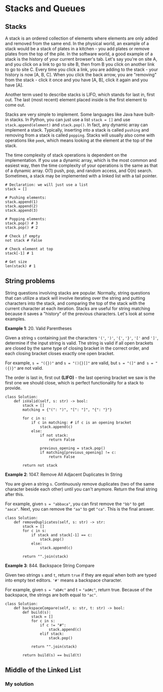 # Stacks and Queues
## Stacks
A stack is an ordered collection of elements where elements are only added and removed from the same end. In the physical world, an example of a stack would be a stack of plates in a kitchen - you add plates or remove plates from the top of the pile. In the software world, a good example of a stack is the history of your current browser's tab. Let's say you're on site A, and you click on a link to go to site B, then from B you click on another link to go to site C. Every time you click a link, you are adding to the stack - your history is now [A, B, C]. When you click the back arrow, you are "removing" from the stack - click it once and you have [A, B], click it again and you have [A].

Another term used to describe stacks is LIFO, which stands for last in, first out. The last (most recent) element placed inside is the first element to come out.

Stacks are very simple to implement. Some languages like Java have built-in stacks. In Python, you can just use a list `stack = []` and use `stack.append(element)` and `stack.pop()`. In fact, any dynamic array can implement a stack. Typically, inserting into a stack is called `pushing` and removing from a stack is called `popping`. Stacks will usually also come with operations like `peek`, which means looking at the element at the top of the stack.

The time complexity of stack operations is dependent on the implementation. If you use a dynamic array, which is the most common and easiest way, then the time complexity of your operations is the same as that of a dynamic array. O(1) push, pop, and random access, and O(n) search. Sometimes, a stack may be implemented with a linked list with a tail pointer.

```
# Declaration: we will just use a list
stack = []

# Pushing elements:
stack.append(1)
stack.append(2)
stack.append(3)

# Popping elements:
stack.pop() # 3
stack.pop() # 2

# Check if empty
not stack # False

# Check element at top
stack[-1] # 1

# Get size
len(stack) # 1
```

## String problems
String questions involving stacks are popular. Normally, string questions that can utilize a stack will involve iterating over the string and putting characters into the stack, and comparing the top of the stack with the current character at each iteration. Stacks are useful for string matching because it saves a "history" of the previous characters. Let's look at some examples.

**Example 1**: 20. Valid Parentheses

Given a string `s` containing just the characters `'('`, `')'`, `'{'`, `'}'`, `'['` and `']'`, determine if the input string is valid. The string is valid if all open brackets are closed by the same type of closing bracket in the correct order, and each closing bracket closes exactly one open bracket.

For example, `s = "({})"` and `s = "(){}[]"` are valid, but `s = "(]"` and` s = "({)}"` are not valid.

The order is last in, first out **(LIFO)** - the last opening bracket we saw is the first one we should close, which is perfect functionality for a stack to provide.

```
class Solution:
    def isValid(self, s: str) -> bool:
        stack = []
        matching = {"(": ")", "[": "]", "{": "}"}
        
        for c in s:
            if c in matching: # if c is an opening bracket
                stack.append(c)
            else:
                if not stack:
                    return False
                
                previous_opening = stack.pop()
                if matching[previous_opening] != c:
                    return False
 
        return not stack
```

**Example 2**: 1047. Remove All Adjacent Duplicates In String

You are given a string `s`. Continuously remove duplicates (two of the same character beside each other) until you can't anymore. Return the final string after this.

For example, given `s = "abbaca"`, you can first remove the `"bb"` to get `"aaca"`. Next, you can remove the `"aa"` to get `"ca"`. This is the final answer.

```
class Solution:
    def removeDuplicates(self, s: str) -> str:
        stack = []
        for c in s:
            if stack and stack[-1] == c:
                stack.pop()
            else:
                stack.append(c)
        
        return "".join(stack)
```

**Example 3**: 844. Backspace String Compare

Given two strings `s` and `t`, return `true` if they are equal when both are typed into empty text editors. `'#'` means a backspace character.

For example, given `s = "ab#c"` and t = `"ad#c"`, return true. Because of the backspace, the strings are both equal to `"ac"`.

```
class Solution:
    def backspaceCompare(self, s: str, t: str) -> bool:
        def build(s):
            stack = []
            for c in s:
                if c != "#":
                    stack.append(c)
                elif stack:
                    stack.pop()

            return "".join(stack)

        return build(s) == build(t)
```

## Middle of the Linked List
### My solution
